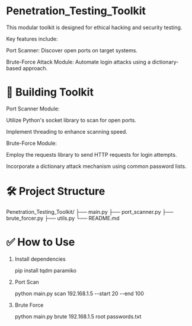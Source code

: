 # Penetration_Testing_Toolkit
This modular toolkit is designed for ethical hacking and security testing. 

Key features include:  

Port Scanner: Discover open ports on target systems.  

Brute-Force Attack Module: Automate login attacks using a dictionary-based approach.

# 🧰 Building Toolkit

Port Scanner Module:

Utilize Python's socket library to scan for open ports.

Implement threading to enhance scanning speed.

Brute-Force Module:

Employ the requests library to send HTTP requests for login attempts.

Incorporate a dictionary attack mechanism using common password lists.

# 🛠️ Project Structure
Penetration_Testing_Toolkit/
├── main.py
├── port_scanner.py
├── brute_forcer.py
├── utils.py
└── README.md

# ✅ How to Use

1. Install dependencies

   pip install tqdm paramiko
   
2. Port Scan
   
   python main.py scan 192.168.1.5 --start 20 --end 100
   
3. Brute Force
   
   python main.py brute 192.168.1.5 root passwords.txt
 

